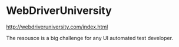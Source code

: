 # WebDriverUniversity
http://webdriveruniversity.com/index.html

The resousce is a big challenge for any UI automated test developer. 
